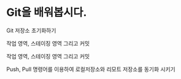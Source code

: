 # Git을 배워봅시다.

Git 저장소 초기화하기

작업 영역, 스테이징 영역 그리고 커밋

작업 영역, 스테이징 영역 그리고 커밋

Push, Pull 명령어를 이용하여 로컬저장소와 리모트 저장소를 동기화 시키기
